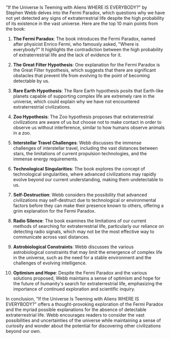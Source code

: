 "If the Universe Is Teeming with Aliens WHERE IS EVERYBODY?" by Stephen Webb delves into the Fermi Paradox, which questions why we have not yet detected any signs of extraterrestrial life despite the high probability of its existence in the vast universe. Here are the top 10 main points from the book:

1. **The Fermi Paradox**: The book introduces the Fermi Paradox, named after physicist Enrico Fermi, who famously asked, "Where is everybody?" It highlights the contradiction between the high probability of extraterrestrial life and the lack of evidence for it.

2. **The Great Filter Hypothesis**: One explanation for the Fermi Paradox is the Great Filter hypothesis, which suggests that there are significant obstacles that prevent life from evolving to the point of becoming detectable by us.

3. **Rare Earth Hypothesis**: The Rare Earth hypothesis posits that Earth-like planets capable of supporting complex life are extremely rare in the universe, which could explain why we have not encountered extraterrestrial civilizations.

4. **Zoo Hypothesis**: The Zoo hypothesis proposes that extraterrestrial civilizations are aware of us but choose not to make contact in order to observe us without interference, similar to how humans observe animals in a zoo.

5. **Interstellar Travel Challenges**: Webb discusses the immense challenges of interstellar travel, including the vast distances between stars, the limitations of current propulsion technologies, and the immense energy requirements.

6. **Technological Singularities**: The book explores the concept of technological singularities, where advanced civilizations may rapidly evolve beyond our current understanding, making them undetectable to us.

7. **Self-Destruction**: Webb considers the possibility that advanced civilizations may self-destruct due to technological or environmental factors before they can make their presence known to others, offering a grim explanation for the Fermi Paradox.

8. **Radio Silence**: The book examines the limitations of our current methods of searching for extraterrestrial life, particularly our reliance on detecting radio signals, which may not be the most effective way to communicate across vast distances.

9. **Astrobiological Constraints**: Webb discusses the various astrobiological constraints that may limit the emergence of complex life in the universe, such as the need for a stable environment and the challenges of evolving intelligence.

10. **Optimism and Hope**: Despite the Fermi Paradox and the various solutions proposed, Webb maintains a sense of optimism and hope for the future of humanity's search for extraterrestrial life, emphasizing the importance of continued exploration and scientific inquiry.

In conclusion, "If the Universe Is Teeming with Aliens WHERE IS EVERYBODY?" offers a thought-provoking exploration of the Fermi Paradox and the myriad possible explanations for the absence of detectable extraterrestrial life. Webb encourages readers to consider the vast possibilities and uncertainties of the universe while maintaining a sense of curiosity and wonder about the potential for discovering other civilizations beyond our own.
